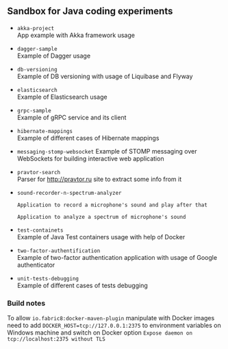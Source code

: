 
## Sandbox for Java coding experiments

* `akka-project`  
App example with Akka framework usage 


* `dagger-sample`  
Example of Dagger usage


* `db-versioning`  
Example of DB versioning with usage of Liquibase and Flyway


* `elasticsearch`  
Example of Elasticsearch usage


* `grpc-sample`  
Example of gRPC service and its client


* `hibernate-mappings`  
Example of different cases of Hibernate mappings


* `messaging-stomp-websocket`
Example of STOMP messaging over WebSockets for building interactive web application


* `pravtor-search`  
Parser for http://pravtor.ru site to extract some info from it
  

* `sound-recorder-n-spectrum-analyzer`
  
      Application to record a microphone's sound and play after that
  
      Application to analyze a spectrum of microphone's sound 


* `test-containets`  
Example of Java Test containers usage with help of Docker


* `two-factor-authentification`  
Example of two-factor authentication application with usage of Google authenticator


* `unit-tests-debugging`  
Example of different cases of tests debugging


### Build notes
To allow `io.fabric8:docker-maven-plugin` manipulate with Docker images need to add 
`DOCKER_HOST=tcp://127.0.0.1:2375` to environment variables on Windows machine and switch on 
Docker option `Expose daemon on tcp://localhost:2375 without TLS`
